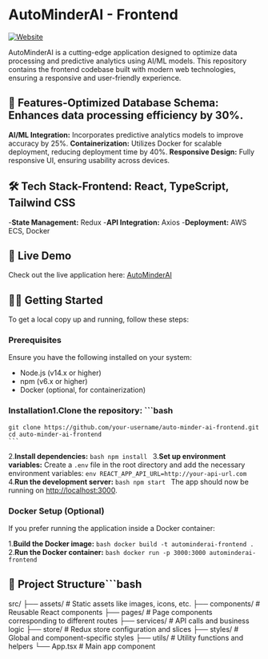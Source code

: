 # AutoMinderAI - Frontend

[![Website](https://img.shields.io/badge/website-online-green)](https://auto-minder-ai-frontend.onrender.com/)

AutoMinderAI is a cutting-edge application designed to optimize data processing and predictive analytics using AI/ML models. This repository contains the frontend codebase built with modern web technologies, ensuring a responsive and user-friendly experience.

## 🚀 Features-**Optimized Database Schema:** Enhances data processing efficiency by 30%.
**AI/ML Integration:** Incorporates predictive analytics models to improve accuracy by 25%.
**Containerization:** Utilizes Docker for scalable deployment, reducing deployment time by 40%.
**Responsive Design:** Fully responsive UI, ensuring usability across devices.

## 🛠️ Tech Stack-**Frontend:** React, TypeScript, Tailwind CSS
-**State Management:** Redux
-**API Integration:** Axios
-**Deployment:** AWS ECS, Docker

## 🔗 Live Demo

Check out the live application here: [AutoMinderAI](https://auto-minder-ai-frontend.onrender.com/)

## 🧑‍💻 Getting Started

To get a local copy up and running, follow these steps:

### Prerequisites

Ensure you have the following installed on your system:

- Node.js (v14.x or higher)
- npm (v6.x or higher)
- Docker (optional, for containerization)

### Installation1.**Clone the repository:**    ```bash
    git clone https://github.com/your-username/auto-minder-ai-frontend.git
    cd auto-minder-ai-frontend
    ```
2.**Install dependencies:**    ```bash
    npm install
    ```
3.**Set up environment variables:**    Create a `.env` file in the root directory and add the necessary environment variables:
    ```env
    REACT_APP_API_URL=http://your-api-url.com
    ```
4.**Run the development server:**    ```bash
    npm start
    ```
    The app should now be running on [http://localhost:3000](http://localhost:3000).
### Docker Setup (Optional)

If you prefer running the application inside a Docker container:

1.**Build the Docker image:**    ```bash
    docker build -t autominderai-frontend .
    ```
2.**Run the Docker container:**    ```bash
    docker run -p 3000:3000 autominderai-frontend
    ```
## 📁 Project Structure```bash
src/
├── assets/         # Static assets like images, icons, etc.
├── components/     # Reusable React components
├── pages/          # Page components corresponding to different routes
├── services/       # API calls and business logic
├── store/          # Redux store configuration and slices
├── styles/         # Global and component-specific styles
├── utils/          # Utility functions and helpers
└── App.tsx         # Main app component
